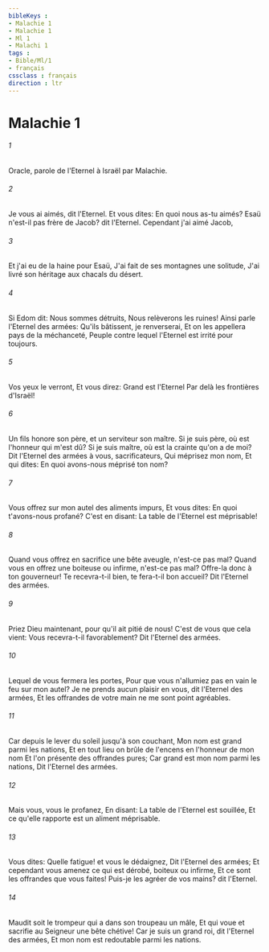 ```yaml
---
bibleKeys : 
- Malachie 1
- Malachie 1
- Ml 1
- Malachi 1
tags : 
- Bible/Ml/1
- français
cssclass : français
direction : ltr
---
```


# Malachie 1

###### 1
Oracle, parole de l'Eternel à Israël par Malachie.
###### 2
Je vous ai aimés, dit l'Eternel. Et vous dites: En quoi nous as-tu aimés? Esaü n'est-il pas frère de Jacob? dit l'Eternel. Cependant j'ai aimé Jacob,
###### 3
Et j'ai eu de la haine pour Esaü, J'ai fait de ses montagnes une solitude, J'ai livré son héritage aux chacals du désert.
###### 4
Si Edom dit: Nous sommes détruits, Nous relèverons les ruines! Ainsi parle l'Eternel des armées: Qu'ils bâtissent, je renverserai, Et on les appellera pays de la méchanceté, Peuple contre lequel l'Eternel est irrité pour toujours.
###### 5
Vos yeux le verront, Et vous direz: Grand est l'Eternel Par delà les frontières d'Israël!
###### 6
Un fils honore son père, et un serviteur son maître. Si je suis père, où est l'honneur qui m'est dû? Si je suis maître, où est la crainte qu'on a de moi? Dit l'Eternel des armées à vous, sacrificateurs, Qui méprisez mon nom, Et qui dites: En quoi avons-nous méprisé ton nom?
###### 7
Vous offrez sur mon autel des aliments impurs, Et vous dites: En quoi t'avons-nous profané? C'est en disant: La table de l'Eternel est méprisable!
###### 8
Quand vous offrez en sacrifice une bête aveugle, n'est-ce pas mal? Quand vous en offrez une boiteuse ou infirme, n'est-ce pas mal? Offre-la donc à ton gouverneur! Te recevra-t-il bien, te fera-t-il bon accueil? Dit l'Eternel des armées.
###### 9
Priez Dieu maintenant, pour qu'il ait pitié de nous! C'est de vous que cela vient: Vous recevra-t-il favorablement? Dit l'Eternel des armées.
###### 10
Lequel de vous fermera les portes, Pour que vous n'allumiez pas en vain le feu sur mon autel? Je ne prends aucun plaisir en vous, dit l'Eternel des armées, Et les offrandes de votre main ne me sont point agréables.
###### 11
Car depuis le lever du soleil jusqu'à son couchant, Mon nom est grand parmi les nations, Et en tout lieu on brûle de l'encens en l'honneur de mon nom Et l'on présente des offrandes pures; Car grand est mon nom parmi les nations, Dit l'Eternel des armées.
###### 12
Mais vous, vous le profanez, En disant: La table de l'Eternel est souillée, Et ce qu'elle rapporte est un aliment méprisable.
###### 13
Vous dites: Quelle fatigue! et vous le dédaignez, Dit l'Eternel des armées; Et cependant vous amenez ce qui est dérobé, boiteux ou infirme, Et ce sont les offrandes que vous faites! Puis-je les agréer de vos mains? dit l'Eternel.
###### 14
Maudit soit le trompeur qui a dans son troupeau un mâle, Et qui voue et sacrifie au Seigneur une bête chétive! Car je suis un grand roi, dit l'Eternel des armées, Et mon nom est redoutable parmi les nations.
